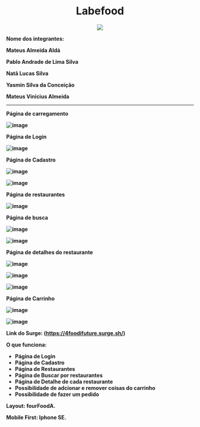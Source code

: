 <h1 align="center"> Labefood </h1>

<p align="center">
<img src="http://img.shields.io/static/v1?label=STATUS&message=%20Finalizado&color=GREEN&style=for-the-badge"/>
</p>

<strong>Nome dos integrantes:<strong>

Mateus Almeida Aldá

Pablo Andrade de Lima Silva

Natã Lucas Silva

Yasmin Silva da Conceição

Mateus Vinicius Almeida


___________________________________________________________
  Página de carregamento
  
 ![image](https://user-images.githubusercontent.com/98767110/171866554-27348253-a7a5-4923-bbea-c097c7bf6331.png)
  
  
  Página de Login
  
  ![image](https://user-images.githubusercontent.com/98767110/171866906-f180f2f2-03af-406b-8f0e-ff9a5493b270.png)
  
  
  Página de Cadastro
  
  ![image](https://user-images.githubusercontent.com/98767110/171867550-ccbfd94f-1f98-4dde-96bc-0ad6c037db93.png)
  
  ![image](https://user-images.githubusercontent.com/98767110/171868045-d6cecc7b-9a48-46b2-8b63-5d1ed1616669.png)
  
  
  Página de restaurantes
  
  ![image](https://user-images.githubusercontent.com/98767110/171868479-ea196f91-23c7-43cc-a488-f4645874cf3e.png)
  
  
  Página de busca
  
  ![image](https://user-images.githubusercontent.com/98767110/171869774-1fa3f6fc-814b-4dfd-b435-ba7e1e5744cb.png)

  ![image](https://user-images.githubusercontent.com/98767110/171869174-86981ce9-6c89-4abd-953f-f61c8fc72867.png)
  
  
  Página de detalhes do restaurante
  
  ![image](https://user-images.githubusercontent.com/98767110/171870142-c3ab756b-abfe-49a5-9894-2f2aa7ae5ef6.png)
  
  ![image](https://user-images.githubusercontent.com/98767110/171870368-50135dd6-cdc8-461a-992f-2aa017df3d5e.png)

  ![image](https://user-images.githubusercontent.com/98767110/171870608-68f960c7-ba2d-4e3d-860d-750cf0e8bc2f.png)

  
  Página de Carrinho
  
  ![image](https://user-images.githubusercontent.com/98767110/171870858-5928a625-5b22-4f93-bd52-677cf0bc45db.png)

  ![image](https://user-images.githubusercontent.com/98767110/171871490-8563d73a-ab14-43ee-b085-4b186ba16ae1.png)







  
Link do Surge: (https://4foodifuture.surge.sh/)

O que funciona:

 - Página de Login
 - Página de Cadastro
 - Página de Restaurantes
 - Página de Buscar por restaurantes
 - Página de Detalhe de cada restaurante
 - Possibilidade de adcionar e remover coisas do carrinho
 - Possibilidade de fazer um pedido 


Layout: fourFoodA.

Mobile First: Iphone SE.


